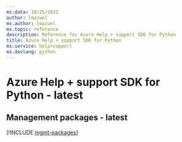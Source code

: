 ```yaml
---
ms.data: 10/25/2022
author: lmazuel
ms.author: lmazuel
ms.topic: reference
description: Reference for Azure Help + support SDK for Python
title: Azure Help + support SDK for Python
ms.service: help+support
ms.devlang: python
---
```

# Azure Help + support SDK for Python - latest

## Management packages - latest
[!INCLUDE [mgmt-packages](help-+-support-mgmt-index.md)]